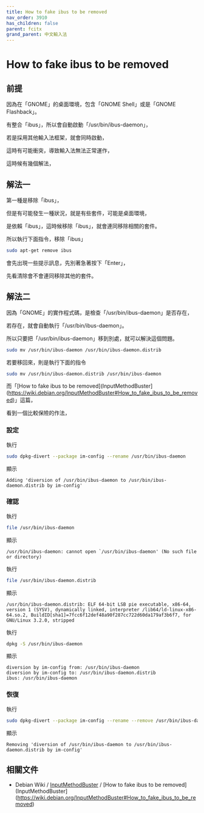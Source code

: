 ```yaml
---
title: How to fake ibus to be removed
nav_order: 3910
has_children: false
parent: fcitx
grand_parent: 中文輸入法
---
```



# How to fake ibus to be removed





## 前提

因為在「GNOME」的桌面環境，包含「GNOME Shell」或是「GNOME Flashback」。

有整合「ibus」，所以會自動啟動「/usr/bin/ibus-daemon」，

若是採用其他輸入法框架，就會同時啟動，

這時有可能衝突，導致輸入法無法正常運作，

這時候有幾個解法，

## 解法一

第一種是移除「ibus」，

但是有可能發生一種狀況，就是有些套件，可能是桌面環境，

是依賴「ibus」，這時候移除「ibus」，就會連同移除相關的套件。

所以執行下面指令，移除「ibus」

``` sh
sudo apt-get remove ibus
```

會先出現一些提示訊息，先別著急著按下「Enter」，

先看清除會不會連同移除其他的套件。


## 解法二

因為「GNOME」的實作程式碼，是檢查「/usr/bin/ibus-daemon」是否存在，

若存在，就會自動執行「/usr/bin/ibus-daemon」。

所以只要把「/usr/bin/ibus-daemon」移到別處，就可以解決這個問題。

``` sh
sudo mv /usr/bin/ibus-daemon /usr/bin/ibus-daemon.distrib
```

若要移回來，則是執行下面的指令

``` sh
sudo mv /usr/bin/ibus-daemon.distrib /usr/bin/ibus-daemon
```

而「[How to fake ibus to be removed](InputMethodBuster](https://wiki.debian.org/InputMethodBuster#How_to_fake_ibus_to_be_removed)」這篇，

看到一個比較保險的作法，

### 設定

執行

``` sh
sudo dpkg-divert --package im-config --rename /usr/bin/ibus-daemon
```

顯示

```
Adding 'diversion of /usr/bin/ibus-daemon to /usr/bin/ibus-daemon.distrib by im-config'
```

### 確認

執行

``` sh
file /usr/bin/ibus-daemon
```

顯示

```
/usr/bin/ibus-daemon: cannot open `/usr/bin/ibus-daemon' (No such file or directory)
```

執行

``` sh
file /usr/bin/ibus-daemon.distrib
```

顯示

```
/usr/bin/ibus-daemon.distrib: ELF 64-bit LSB pie executable, x86-64, version 1 (SYSV), dynamically linked, interpreter /lib64/ld-linux-x86-64.so.2, BuildID[sha1]=7fcc6f12def48a90f287cc722d60da179af3b6f7, for GNU/Linux 3.2.0, stripped
```

執行

``` sh
dpkg -S /usr/bin/ibus-daemon
```

顯示

```
diversion by im-config from: /usr/bin/ibus-daemon
diversion by im-config to: /usr/bin/ibus-daemon.distrib
ibus: /usr/bin/ibus-daemon
```

### 恢復


執行

``` sh
sudo dpkg-divert --package im-config --rename --remove /usr/bin/ibus-daemon
```

顯示

```
Removing 'diversion of /usr/bin/ibus-daemon to /usr/bin/ibus-daemon.distrib by im-config'
```


## 相關文件

* Debian Wiki / [InputMethodBuster](https://wiki.debian.org/InputMethodBuster) / [How to fake ibus to be removed](InputMethodBuster](https://wiki.debian.org/InputMethodBuster#How_to_fake_ibus_to_be_removed)
